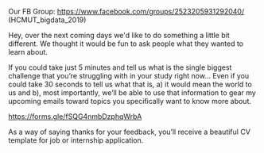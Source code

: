 Our FB Group: https://www.facebook.com/groups/2523205931292040/ (HCMUT_bigdata_2019)

Hey, over the next coming days we'd like to do something a little bit different. We thought it would be fun to ask people what they wanted to learn about.

If you could take just 5 minutes and tell us what is the single biggest challenge that you’re struggling with in your study right now… Even if you could take 30 seconds to tell us what that is, a) it would mean the world to us and b), most importantly, we’ll be able to use that information to gear my upcoming emails toward topics you specifically want to know more about.

https://forms.gle/fSQG4nmbDzphqWrbA

As a way of saying thanks for your feedback, you’ll receive a beautiful CV template for job or internship application.
